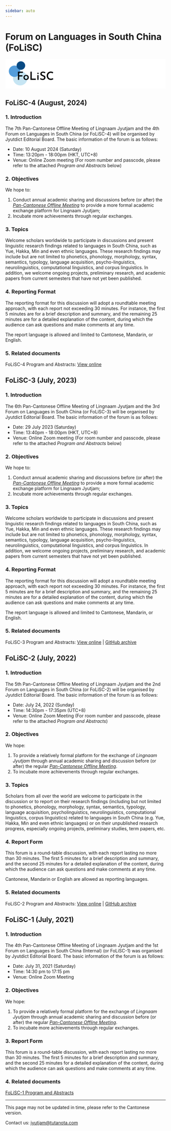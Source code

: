 ```yaml
---
sidebar: auto
---
```


# Forum on Languages in South China (FoLiSC)

![FoLiSC](./folisc_logo.png)

## FoLiSC-4 (August, 2024)

### 1. Introduction

The 7th Pan-Cantonese Offline Meeting of Lingnaam Jyutjam and the 4th Forum on Languages in South China (or FoLiSC-4) will be organised by Jyutdict Editorial Board. The basic information of the forum is as follows:

- Date: 10 August 2024 (Saturday)
- Time: 13:20pm - 18:00pm (HKT, UTC+8)
- Venue: Online Zoom meeting (For room number and passcode, please refer to the attached *Program and Abstracts* below)

### 2. Objectives

We hope to:

1. Conduct annual academic sharing and discussions before (or after) the *[Pan-Cantonese Offline Meeting](/en/pan-cantonese-offline-meeting/)* to provide a more formal academic exchange platform for Lingnaam Jyutjam;
2. Incubate more achievements through regular exchanges.

### 3. Topics

Welcome scholars worldwide to participate in discussions and present linguistic research findings related to languages in South China, such as Yue, Hakka, Min and even ethnic languages. These research findings may include but are not limited to phonetics, phonology, morphology, syntax, semantics, typology, language acquisition, psycho-linguistics, neurolinguistics, computational linguistics, and corpus linguistics. In addition, we welcome ongoing projects, preliminary research, and academic papers from current semesters that have not yet been published.

### 4. Reporting Format

The reporting format for this discussion will adopt a roundtable meeting approach, with each report not exceeding 30 minutes. For instance, the first 5 minutes are for a brief description and summary, and the remaining 25 minutes are for a detailed explanation of the content, during which the audience can ask questions and make comments at any time.

The report language is allowed and limited to Cantonese, Mandarin, or English.

### 5. Related documents

FoLiSC-4 Program and Abstracts: [View online](https://kdocs.cn/l/csICMImuZjES)

## FoLiSC-3 (July, 2023)

### 1. Introduction

The 6th Pan-Cantonese Offline Meeting of Lingnaam Jyutjam and the 3rd Forum on Languages in South China (or FoLiSC-3) will be organised by Jyutdict Editorial Board. The basic information of the forum is as follows:

- Date: 29 July 2023 (Saturday)
- Time: 13:40pm - 18:00pm (HKT, UTC+8)
- Venue: Online Zoom meeting (For room number and passcode, please refer to the attached *Program and Abstracts* below)

### 2. Objectives

We hope to:

1. Conduct annual academic sharing and discussions before (or after) the *[Pan-Cantonese Offline Meeting](/en/pan-cantonese-offline-meeting/)* to provide a more formal academic exchange platform for Lingnaam Jyutjam;
2. Incubate more achievements through regular exchanges.

### 3. Topics

Welcome scholars worldwide to participate in discussions and present linguistic research findings related to languages in South China, such as Yue, Hakka, Min and even ethnic languages. These research findings may include but are not limited to phonetics, phonology, morphology, syntax, semantics, typology, language acquisition, psycho-linguistics, neurolinguistics, computational linguistics, and corpus linguistics. In addition, we welcome ongoing projects, preliminary research, and academic papers from current semesters that have not yet been published.

### 4. Reporting Format

The reporting format for this discussion will adopt a roundtable meeting approach, with each report not exceeding 30 minutes. For instance, the first 5 minutes are for a brief description and summary, and the remaining 25 minutes are for a detailed explanation of the content, during which the audience can ask questions and make comments at any time.

The report language is allowed and limited to Cantonese, Mandarin, or English.

### 5. Related documents

FoLiSC-3 Program and Abstracts: [View online](https://kdocs.cn/l/cjboPubY84EQ) | [GitHub archive](https://github.com/JyutdictEB/FoLiSC-Docs/raw/main/FoLiSC-3/FoLiSC-3_Program_and_Abstracts.pdf)

## FoLiSC-2 (July, 2022)

### 1. Introduction

The 5th Pan-Cantonese Offline Meeting of Lingnaam Jyutjam and the 2nd Forum on Languages in South China (or FoLiSC-2) will be organised by Jyutdict Editorial Board. The basic information of the forum is as follows:

- Date: July 24, 2022 (Sunday)
- Time: 14:30pm - 17:35pm (UTC+8)
- Venue: Online Zoom Meeting (For room number and passcode, please refer to the attached *Program and Abstracts*)

### 2. Objectives

We hope:

1. To provide a relatively formal platform for the exchange of *Lingnaam Jyutjam* through annual academic sharing and discussion before (or after) the regular *[Pan-Cantonese Offline Meeting](/en/pan-cantonese-offline-meeting/)*.
2. To incubate more achievements through regular exchanges.

### 3. Topics

Scholars from all over the world are welcome to participate in the discussion or to report on their research findings (including but not limited to phonetics, phonology, morphology, syntax, semantics, typology, language acquisition, psycholinguistics, neurolinguistics, computational linguistics, corpus linguistics) related to languages in South China (e.g. Yue, Hakka, Min and even ethnic languages) or on their unpublished research progress, especially ongoing projects, preliminary studies, term papers, etc.

### 4. Report Form

This forum is a round-table discussion, with each report lasting no more than 30 minutes. The first 5 minutes for a brief description and summary, and the second 25 minutes for a detailed explanation of the content, during which the audience can ask questions and make comments at any time.

Cantonese, Mandarin or English are allowed as reporting languages.

### 5. Related documents

FoLiSC-2 Program and Abstracts: [View online](https://www.kdocs.cn/l/ckkSaTmWZTCw) | [GitHub archive](https://github.com/JyutdictEB/FoLiSC-Docs/raw/main/FoLiSC-2/FoLiSC-2_Program_and_Abstracts.pdf)

## FoLiSC-1 (July, 2021)

### 1. Introduction

The 4th Pan-Cantonese Offline Meeting of Lingnaam Jyutjam and the 1st Forum on Languages in South China (Internal) (or FoLiSC-1) was organised by Jyutdict Editorial Board. The basic information of the forum is as follows:

- Date: July 31, 2021 (Saturday)
- Time: 14:30 pm to 17:15 pm
- Venue: Online Zoom Meeting

### 2. Objectives

We hope:

1. To provide a relatively formal platform for the exchange of *Lingnaam Jyutjam* through annual academic sharing and discussion before (or after) the regular *[Pan-Cantonese Offline Meeting](/en/pan-cantonese-offline-meeting/)*.
2. To incubate more achievements through regular exchanges.

### 3. Report Form

This forum is a round-table discussion, with each report lasting no more than 30 minutes. The first 5 minutes for a brief description and summary, and the second 25 minutes for a detailed explanation of the content, during which the audience can ask questions and make comments at any time.

### 4. Related documents

[FoLiSC-1 Program and Abstracts](https://github.com/JyutdictEB/FoLiSC-Docs/raw/main/FoLiSC-1/FoLiSC-1_Program_and_Abstracts.pdf)

---

This page may not be updated in time, please refer to the Cantonese version.

Contact us: jyutjam@tutanota.com
